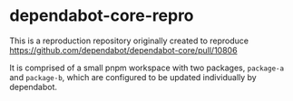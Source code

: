 # dependabot-core-repro

This is a reproduction repository originally created to reproduce <https://github.com/dependabot/dependabot-core/pull/10806>

It is comprised of a small pnpm workspace with two packages, `package-a` and `package-b`, which are configured to be updated individually by dependabot.
